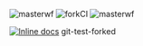 ![masterwf](https://github.com/lucasnachtigall/git-test/workflows/masterwf/badge.svg?event=push)
![forkCI](https://github.com/lucasnachtigall/git-test/workflows/forkCI/badge.svg?branch=master&event=fork)
![masterwf](https://github.com/lucasnachtigall/git-test/workflows/masterwf/badge.svg?event=workflow_run)


[![Inline docs](http://inch-ci.org/github/lucasnachtigall/git-test.svg?branch=master)](http://inch-ci.org/github/lucasnachtigall/git-test)
git-test-forked
